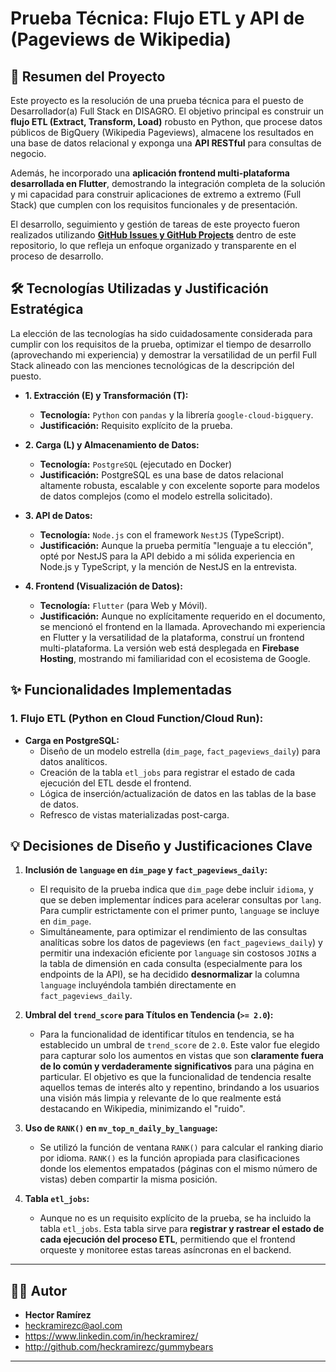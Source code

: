 # Prueba Técnica: Flujo ETL y API de (Pageviews de Wikipedia)

## 🚀 Resumen del Proyecto

Este proyecto es la resolución de una prueba técnica para el puesto de Desarrollador(a) Full Stack en DISAGRO. El objetivo principal es construir un **flujo ETL (Extract, Transform, Load)** robusto en Python, que procese datos públicos de BigQuery (Wikipedia Pageviews), almacene los resultados en una base de datos relacional y exponga una **API RESTful** para consultas de negocio.

Además, he incorporado una **aplicación frontend multi-plataforma desarrollada en Flutter**, demostrando la integración completa de la solución y mi capacidad para construir aplicaciones de extremo a extremo (Full Stack) que cumplen con los requisitos funcionales y de presentación.

El desarrollo, seguimiento y gestión de tareas de este proyecto fueron realizados utilizando [**GitHub Issues y GitHub Projects**](https://github.com/users/heckramirezc/projects/1) dentro de este repositorio, lo que refleja un enfoque organizado y transparente en el proceso de desarrollo.

## 🛠️ Tecnologías Utilizadas y Justificación Estratégica

La elección de las tecnologías ha sido cuidadosamente considerada para cumplir con los requisitos de la prueba, optimizar el tiempo de desarrollo (aprovechando mi experiencia) y demostrar la versatilidad de un perfil Full Stack alineado con las menciones tecnológicas de la descripción del puesto.

*   **1. Extracción (E) y Transformación (T):**
    *   **Tecnología:** `Python` con `pandas` y la librería `google-cloud-bigquery`.
    *   **Justificación:** Requisito explícito de la prueba.

*   **2. Carga (L) y Almacenamiento de Datos:**
    *   **Tecnología:** `PostgreSQL` (ejecutado en Docker)
    *   **Justificación:** PostgreSQL es una base de datos relacional altamente robusta, escalable y con excelente soporte para modelos de datos complejos (como el modelo estrella solicitado).

*   **3. API de Datos:**
    *   **Tecnología:** `Node.js` con el framework `NestJS` (TypeScript).
    *   **Justificación:** Aunque la prueba permitía "lenguaje a tu elección", opté por NestJS para la API debido a mi sólida experiencia en Node.js y TypeScript, y la mención de NestJS en la entrevista.

*   **4. Frontend (Visualización de Datos):**
    *   **Tecnología:** `Flutter` (para Web y Móvil).
    *   **Justificación:** Aunque no explícitamente requerido en el documento, se mencionó el frontend en la llamada. Aprovechando mi experiencia en Flutter y la versatilidad de la plataforma, construí un frontend multi-plataforma. La versión web está desplegada en **Firebase Hosting**, mostrando mi familiaridad con el ecosistema de Google.

## ✨ Funcionalidades Implementadas

### **1. Flujo ETL (Python en Cloud Function/Cloud Run):**

*   **Carga en PostgreSQL:**
    *   Diseño de un modelo estrella (`dim_page`, `fact_pageviews_daily`) para datos analíticos.
    *   Creación de la tabla `etl_jobs` para registrar el estado de cada ejecución del ETL desde el frontend.
    *   Lógica de inserción/actualización de datos en las tablas de la base de datos.
    *   Refresco de vistas materializadas post-carga.

## 💡 Decisiones de Diseño y Justificaciones Clave

1.  **Inclusión de `language` en `dim_page` y `fact_pageviews_daily`:**
    *   El requisito de la prueba indica que `dim_page` debe incluir `idioma`, y que se deben implementar índices para acelerar consultas por `lang`. Para cumplir estrictamente con el primer punto, `language` se incluye en `dim_page`.
    *   Simultáneamente, para optimizar el rendimiento de las consultas analíticas sobre los datos de pageviews (en `fact_pageviews_daily`) y permitir una indexación eficiente por `language` sin costosos `JOIN`s a la tabla de dimensión en cada consulta (especialmente para los endpoints de la API), se ha decidido **desnormalizar** la columna `language` incluyéndola también directamente en `fact_pageviews_daily`. 

2.  **Umbral del `trend_score` para Títulos en Tendencia (`>= 2.0`):**
    *   Para la funcionalidad de identificar títulos en tendencia, se ha establecido un umbral de `trend_score` de `2.0`. Este valor fue elegido para capturar solo los aumentos en vistas que son **claramente fuera de lo común y verdaderamente significativos** para una página en particular. El objetivo es que la funcionalidad de tendencia resalte aquellos temas de interés alto y repentino, brindando a los usuarios una visión más limpia y relevante de lo que realmente está destacando en Wikipedia, minimizando el "ruido".

3.  **Uso de `RANK()` en `mv_top_n_daily_by_language`:**
    *   Se utilizó la función de ventana `RANK()` para calcular el ranking diario por idioma. `RANK()` es la función apropiada para clasificaciones donde los elementos empatados (páginas con el mismo número de vistas) deben compartir la misma posición.

4.  **Tabla `etl_jobs`:**
    *   Aunque no es un requisito explícito de la prueba, se ha incluido la tabla `etl_jobs`. Esta tabla sirve para **registrar y rastrear el estado de cada ejecución del proceso ETL**, permitiendo que el frontend orqueste y monitoree estas tareas asíncronas en el backend.

---

## 🧑‍💻 Autor

*   **Hector Ramírez**
*   heckramirezc@aol.com
*   https://www.linkedin.com/in/heckramirez/
*   http://github.com/heckramirezc/gummybears

---
